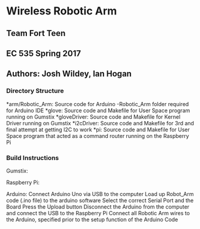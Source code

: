 # Wireless Robotic Arm
## Team Fort Teen
## EC 535 Spring 2017
## Authors: Josh Wildey, Ian Hogan

### Directory Structure
*arm/Robotic_Arm: Source code for Arduino
  -Robotic_Arm folder required for Arduino IDE
*glove: Source code and Makefile for User Space program running on Gumstix
*gloveDriver: Source code and Makefile for Kernel Driver running on Gumstix
*i2cDriver: Source code and Makefile for 3rd and final attempt at getting I2C to work
*pi: Source code and Makefile for User Space program that acted as a command router running on the Raspberry Pi

### Build Instructions

Gumstix:

Raspberry Pi:

Arduino:
Connect Arduino Uno via USB to the computer
Load up Robot_Arm code (.ino file) to the arduino software
Select the correct Serial Port and the Board
Press the Upload button
Disconnect the Arduino from the computer and connect the USB to the Raspberry Pi
Connect all Robotic Arm wires to the Arduino, specified prior to the setup function of the Arduino Code
